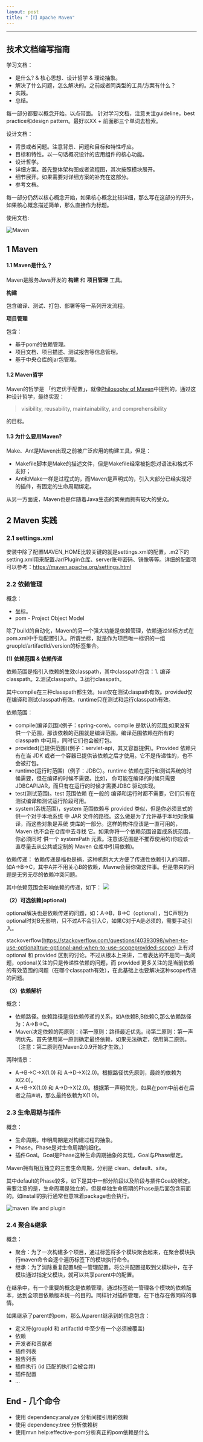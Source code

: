 ```yaml
---
layout: post
title: "【T】Apache Maven"
---
```


----------
## 技术文档编写指南

学习文档：
* 是什么? & 核心思想、设计哲学 & 理论抽象。
* 解决了什么问题，怎么解决的。之前或者同类型的工具/方案有什么？
* 实践。
* 总结。

每一部分都要以概念开始。以点带面。
针对学习文档，注意关注guideline，best practice和design pattern。最好以XX + 前面那三个单词去检索。

设计文档：
* 背景或者问题。注意背景、问题和目标和特性呼应。
* 目标和特性。以一句话概况设计的应用组件的核心功能。
* 设计哲学。
* 详细方案。首先整体架构图或者流程图，其次按照模块展开。
* 细节展开。如果需要对详细方案的补充在这部分。
* 参考文档。

每一部分仍然以核心概念开始，如果核心概念比较详细，那么写在这部分的开头，如果核心概念描述简单，那么直接作为标题。

使用文档:



![Maven](../resource/maven/maven_logo.png)

## 1 Maven

#### 1.1 Maven是什么？

Maven是服务Java开发的 **构建** 和 **项目管理** 工具。

**构建**

包含编译、测试、打包、部署等等一系列开发流程。

**项目管理**

包含：
* 基于pom的依赖管理。
* 项目文档、项目描述、测试报告等信息管理。
* 基于中央仓库的jar包管理。

#### 1.2 Maven哲学

Maven的哲学是 「约定优于配置」，就像[Philosophy of Maven](https://maven.apache.org/background/philosophy-of-maven.html)中提到的，通过这种设计哲学，最终实现：

> visibility, reusability, maintainability, and comprehensibility

的目标。


#### 1.3 为什么要用Maven?

Make、Ant是Maven出现之前被广泛应用的构建工具，但是：
* Makefile脚本是Make的描述文件，但是Makefile经常被抱怨对语法和格式不友好；
* Ant和Make一样是过程式的，而Maven是声明式的，引入大部分已经实现好的插件，有固定的生命周期绑定。


从另一方面说，Maven也是伴随着Java生态的繁荣而拥有较大的受众。


## 2 Maven 实践


### 2.1 settings.xml

安装中除了配置MAVEN_HOME比较关键的就是settings.xml的配置，.m2下的setting.xml用来配置Jar/Plugin仓库、server账号密码、镜像等等。详细的配置项可以参考：https://maven.apache.org/settings.html


### 2.2 依赖管理

概念：
* 坐标。
* pom - Project Object Model

除了build的自动化，Maven的另一个强大功能是依赖管理，依赖通过坐标方式在pom.xml中手动配置引入。所谓坐标，就是作为项目唯一标识的一组gruopId/artifactId/version的标签集合。

**(1) 依赖范围 & 依赖传递**

依赖范围是指引入依赖的生效classpath，其中classpath包含：1. 编译classpath。2.测试classpath。3.运行classpath。

其中compile在三种classpath都生效。test仅在测试claspath有效。provided仅在编译和测试classpath有效。runtime只在测试和运行classpath有效。

依赖范围：
* compile(编译范围)(例子：spring-core)。compile 是默认的范围;如果没有 供一个范围，那该依赖的范围就是编译范围。编译范围依赖在所有的 classpath 中可用，同时它们也会被打包。
* provided(已提供范围)(例子：servlet-api，其又容器提供)。Provided 依赖只有在当 JDK 或者一个容器已提供该依赖之后才使用。它不是传递性的，也不会被打包。
* runtime(运行时范围)（例子：JDBC）。runtime 依赖在运行和测试系统的时候需要，但在编译的时候不需要。比如， 你可能在编译的时候只需要JDBCAPIJAR，而只有在运行的时候才需要JDBC 驱动实现。
* test(测试范围)。test 范围依赖 在一般的 编译和运行时都不需要，它们只有在测试编译和测试运行阶段可用。
* system(系统范围)，system 范围依赖与 provided 类似，但是你必须显式的 供一个对于本地系统 中 JAR 文件的路径。这么做是为了允许基于本地对象编译，而这些对象是系统 类库的一部分。这样的构件应该是一直可用的，Maven 也不会在仓库中去寻找 它。如果你将一个依赖范围设置成系统范围，你必须同时 供一个 systemPath 元素。注意该范围是不推荐使用的(你应该一直尽量去从公共或定制的 Maven 仓库中引用依赖)。

依赖传递：
依赖传递是福也是祸，这种机制大大方便了传递性依赖引入的问题，如A->B->C，其中A并不用关心B的依赖，Mavne会替你做这件事。但是带来的问题是无穷无尽的依赖冲突问题。

其中依赖范围会影响依赖的传递，如下：
![](../resource/maven/maven_transitive_depedency.png)

**（2）可选依赖(optional)**

optional解决也是依赖传递的问题，如：A->B，B->C（optional），当C声明为optional时对B无影响，只不过A不会引入C，如果C对于A是必须的，需要手动引入。

stackoverflow(https://stackoverflow.com/questions/40393098/when-to-use-optionaltrue-optional-and-when-to-use-scopeprovided-scope) 上有对 optional 和 provided 区别的讨论。不过从根本上来讲，二者表达的不是同一类问题，optional关注的只是传递性依赖的问题，而 provided 更多关注的是当前依赖的有效范围的问题（在哪个classpath有效），在此基础上也要解决这种scope传递的问题。

**（3）依赖解析**

概念：
* 依赖路径。依赖路径是指依赖传递的关系，如A依赖B,B依赖C,那么依赖路径为：A->B->C。
* Maven决定依赖的两原则：i)第一原则：路径最近优先。ii)第二原则：第一声明优先。首先使用第一原则确定最终依赖，如果无法确定，使用第二原则。（注意：第二原则在Maven2.0.9开始才生效。）

两种情景：
* A->B->C->X(1.0) 和 A->D->X(2.0)。根据路径优先原则，最终的依赖为X(2.0)。
* A->B->X(1.0) 和 A->D->X(2.0)。根据第一声明优先，如果在pom中前者在后者之前`声明`，那么最终依赖为X(1.0)。

### 2.3 生命周期与插件

概念：
* 生命周期。申明周期是对构建过程的抽象。
* Phase。Phase是对生命周期的细化。
* 插件Goal。Goal是Phase这种生命周期抽象的实现，Goal与Phase绑定。


Maven拥有相互独立的三套生命周期，分别是 clean、default、site。

其中default的Phase较多，如下是其中一部分阶段以及阶段与插件Goal的绑定。需要注意的是，生命周期是独立的，但是单独生命周期的Phase是后面包含前面的。如install的执行通常也意味着package也会执行。

![maven life and plugin](../resource/maven/maven_life.png)


### 2.4 聚合&继承

概念：
* 聚合：为了一次构建多个项目，通过<models>标签将多个模块聚合起来，在聚合模块执行maven命令会逐个遍历<models>标签下的模块执行命令。
* 继承：为了消除重复配置&统一管理配置。将公共配置提取到父模块中，在子模块通过<parent>指定父模块，就可以共享parent中的配置。

在继承中，有一个重要的概念是依赖管理，通过<dependencyManagement>标签统一管理各个模块的依赖版本，达到全项目依赖版本统一的目的。同样针对插件管理，在<build>下也存在<pluginManagement>做同样的事情。

如果继承了parent的pom，那么从parent继承到的信息包含：
* 定义符(groupId 和 artifactId 中至少有一个必须被覆盖)
* 依赖
* 开发者和贡献者
* 插件列表
* 报告列表
* 插件执行 (id 匹配的执行会被合并)
* 插件配置
* ...


## End - 几个命令

* 使用 dependency:analyze 分析间接引用的依赖
* 使用 dependency:tree 分析依赖树
* 使用mvn help:effective-pom分析真正的pom依赖是什么
